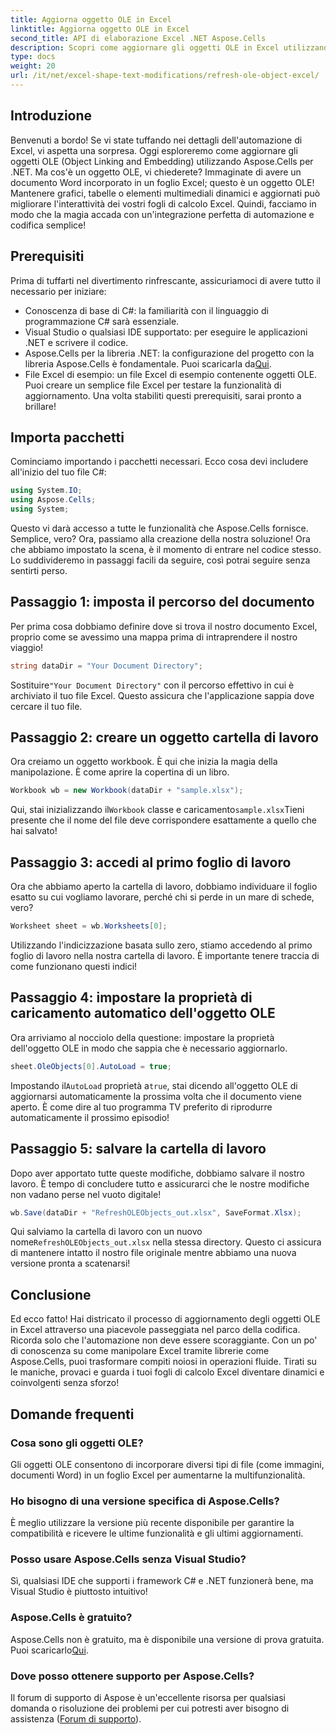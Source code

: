 ```yaml
---
title: Aggiorna oggetto OLE in Excel
linktitle: Aggiorna oggetto OLE in Excel
second_title: API di elaborazione Excel .NET Aspose.Cells
description: Scopri come aggiornare gli oggetti OLE in Excel utilizzando Aspose.Cells per .NET con una guida dettagliata, migliorando senza problemi le tue competenze di automazione di Excel.
type: docs
weight: 20
url: /it/net/excel-shape-text-modifications/refresh-ole-object-excel/
---
```

## Introduzione
Benvenuti a bordo! Se vi state tuffando nei dettagli dell'automazione di Excel, vi aspetta una sorpresa. Oggi esploreremo come aggiornare gli oggetti OLE (Object Linking and Embedding) utilizzando Aspose.Cells per .NET. Ma cos'è un oggetto OLE, vi chiederete? Immaginate di avere un documento Word incorporato in un foglio Excel; questo è un oggetto OLE! Mantenere grafici, tabelle o elementi multimediali dinamici e aggiornati può migliorare l'interattività dei vostri fogli di calcolo Excel. Quindi, facciamo in modo che la magia accada con un'integrazione perfetta di automazione e codifica semplice!
## Prerequisiti
Prima di tuffarti nel divertimento rinfrescante, assicuriamoci di avere tutto il necessario per iniziare:
- Conoscenza di base di C#: la familiarità con il linguaggio di programmazione C# sarà essenziale.
- Visual Studio o qualsiasi IDE supportato: per eseguire le applicazioni .NET e scrivere il codice.
-  Aspose.Cells per la libreria .NET: la configurazione del progetto con la libreria Aspose.Cells è fondamentale. Puoi scaricarla da[Qui](https://releases.aspose.com/cells/net/).
- File Excel di esempio: un file Excel di esempio contenente oggetti OLE. Puoi creare un semplice file Excel per testare la funzionalità di aggiornamento.
Una volta stabiliti questi prerequisiti, sarai pronto a brillare!
## Importa pacchetti
Cominciamo importando i pacchetti necessari. Ecco cosa devi includere all'inizio del tuo file C#:
```csharp
using System.IO;
using Aspose.Cells;
using System;
```
Questo vi darà accesso a tutte le funzionalità che Aspose.Cells fornisce. Semplice, vero? Ora, passiamo alla creazione della nostra soluzione!
Ora che abbiamo impostato la scena, è il momento di entrare nel codice stesso. Lo suddivideremo in passaggi facili da seguire, così potrai seguire senza sentirti perso.
## Passaggio 1: imposta il percorso del documento
Per prima cosa dobbiamo definire dove si trova il nostro documento Excel, proprio come se avessimo una mappa prima di intraprendere il nostro viaggio!
```csharp
string dataDir = "Your Document Directory"; 
```
 Sostituire`"Your Document Directory"` con il percorso effettivo in cui è archiviato il tuo file Excel. Questo assicura che l'applicazione sappia dove cercare il tuo file.
## Passaggio 2: creare un oggetto cartella di lavoro
Ora creiamo un oggetto workbook. È qui che inizia la magia della manipolazione. È come aprire la copertina di un libro.
```csharp
Workbook wb = new Workbook(dataDir + "sample.xlsx");
```
 Qui, stai inizializzando il`Workbook` classe e caricamento`sample.xlsx`Tieni presente che il nome del file deve corrispondere esattamente a quello che hai salvato!
## Passaggio 3: accedi al primo foglio di lavoro
Ora che abbiamo aperto la cartella di lavoro, dobbiamo individuare il foglio esatto su cui vogliamo lavorare, perché chi si perde in un mare di schede, vero?
```csharp
Worksheet sheet = wb.Worksheets[0];
```
Utilizzando l'indicizzazione basata sullo zero, stiamo accedendo al primo foglio di lavoro nella nostra cartella di lavoro. È importante tenere traccia di come funzionano questi indici!
## Passaggio 4: impostare la proprietà di caricamento automatico dell'oggetto OLE
Ora arriviamo al nocciolo della questione: impostare la proprietà dell'oggetto OLE in modo che sappia che è necessario aggiornarlo.
```csharp
sheet.OleObjects[0].AutoLoad = true;
```
 Impostando il`AutoLoad` proprietà a`true`, stai dicendo all'oggetto OLE di aggiornarsi automaticamente la prossima volta che il documento viene aperto. È come dire al tuo programma TV preferito di riprodurre automaticamente il prossimo episodio!
## Passaggio 5: salvare la cartella di lavoro
Dopo aver apportato tutte queste modifiche, dobbiamo salvare il nostro lavoro. È tempo di concludere tutto e assicurarci che le nostre modifiche non vadano perse nel vuoto digitale!
```csharp
wb.Save(dataDir + "RefreshOLEObjects_out.xlsx", SaveFormat.Xlsx);
```
 Qui salviamo la cartella di lavoro con un nuovo nome`RefreshOLEObjects_out.xlsx` nella stessa directory. Questo ci assicura di mantenere intatto il nostro file originale mentre abbiamo una nuova versione pronta a scatenarsi!
## Conclusione
Ed ecco fatto! Hai districato il processo di aggiornamento degli oggetti OLE in Excel attraverso una piacevole passeggiata nel parco della codifica. Ricorda solo che l'automazione non deve essere scoraggiante. Con un po' di conoscenza su come manipolare Excel tramite librerie come Aspose.Cells, puoi trasformare compiti noiosi in operazioni fluide. Tirati su le maniche, provaci e guarda i tuoi fogli di calcolo Excel diventare dinamici e coinvolgenti senza sforzo!
## Domande frequenti
### Cosa sono gli oggetti OLE?
Gli oggetti OLE consentono di incorporare diversi tipi di file (come immagini, documenti Word) in un foglio Excel per aumentarne la multifunzionalità.
### Ho bisogno di una versione specifica di Aspose.Cells?
È meglio utilizzare la versione più recente disponibile per garantire la compatibilità e ricevere le ultime funzionalità e gli ultimi aggiornamenti.
### Posso usare Aspose.Cells senza Visual Studio?
Sì, qualsiasi IDE che supporti i framework C# e .NET funzionerà bene, ma Visual Studio è piuttosto intuitivo!
### Aspose.Cells è gratuito?
 Aspose.Cells non è gratuito, ma è disponibile una versione di prova gratuita. Puoi scaricarlo[Qui](https://releases.aspose.com/).
### Dove posso ottenere supporto per Aspose.Cells?
Il forum di supporto di Aspose è un'eccellente risorsa per qualsiasi domanda o risoluzione dei problemi per cui potresti aver bisogno di assistenza ([Forum di supporto](https://forum.aspose.com/c/cells/9)).